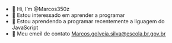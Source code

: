 - 👋 Hi, I’m @Marcos350z
- 👀 Estou interessado em aprender a programar 
- 🌱 Estou aprendendo a programar recentemente a liguagem do JavaScript 
- 👋 Meu emeil de contato Marcos.golveia.silva@escola.br.gov.br

